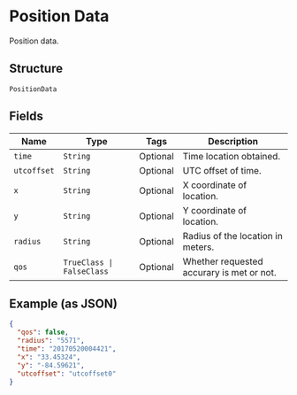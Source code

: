 
# Position Data

Position data.

## Structure

`PositionData`

## Fields

| Name | Type | Tags | Description |
|  --- | --- | --- | --- |
| `time` | `String` | Optional | Time location obtained. |
| `utcoffset` | `String` | Optional | UTC offset of time. |
| `x` | `String` | Optional | X coordinate of location. |
| `y` | `String` | Optional | Y coordinate of location. |
| `radius` | `String` | Optional | Radius of the location in meters. |
| `qos` | `TrueClass \| FalseClass` | Optional | Whether requested accurary is met or not. |

## Example (as JSON)

```json
{
  "qos": false,
  "radius": "5571",
  "time": "20170520004421",
  "x": "33.45324",
  "y": "-84.59621",
  "utcoffset": "utcoffset0"
}
```

